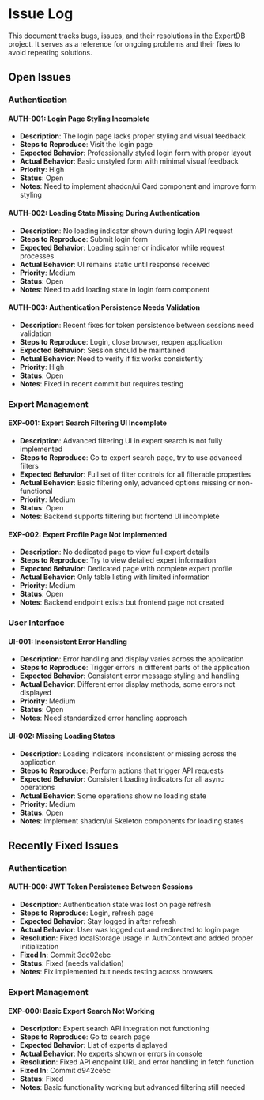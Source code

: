 # Issue Log

This document tracks bugs, issues, and their resolutions in the ExpertDB project. It serves as a reference for ongoing problems and their fixes to avoid repeating solutions.

## Open Issues

### Authentication

#### AUTH-001: Login Page Styling Incomplete
- **Description**: The login page lacks proper styling and visual feedback
- **Steps to Reproduce**: Visit the login page
- **Expected Behavior**: Professionally styled login form with proper layout
- **Actual Behavior**: Basic unstyled form with minimal visual feedback
- **Priority**: High
- **Status**: Open
- **Notes**: Need to implement shadcn/ui Card component and improve form styling

#### AUTH-002: Loading State Missing During Authentication
- **Description**: No loading indicator shown during login API request
- **Steps to Reproduce**: Submit login form
- **Expected Behavior**: Loading spinner or indicator while request processes
- **Actual Behavior**: UI remains static until response received
- **Priority**: Medium
- **Status**: Open
- **Notes**: Need to add loading state in login form component

#### AUTH-003: Authentication Persistence Needs Validation
- **Description**: Recent fixes for token persistence between sessions need validation
- **Steps to Reproduce**: Login, close browser, reopen application
- **Expected Behavior**: Session should be maintained
- **Actual Behavior**: Need to verify if fix works consistently
- **Priority**: High
- **Status**: Open
- **Notes**: Fixed in recent commit but requires testing

### Expert Management

#### EXP-001: Expert Search Filtering UI Incomplete
- **Description**: Advanced filtering UI in expert search is not fully implemented
- **Steps to Reproduce**: Go to expert search page, try to use advanced filters
- **Expected Behavior**: Full set of filter controls for all filterable properties
- **Actual Behavior**: Basic filtering only, advanced options missing or non-functional
- **Priority**: Medium
- **Status**: Open
- **Notes**: Backend supports filtering but frontend UI incomplete

#### EXP-002: Expert Profile Page Not Implemented
- **Description**: No dedicated page to view full expert details
- **Steps to Reproduce**: Try to view detailed expert information
- **Expected Behavior**: Dedicated page with complete expert profile
- **Actual Behavior**: Only table listing with limited information
- **Priority**: Medium
- **Status**: Open
- **Notes**: Backend endpoint exists but frontend page not created

### User Interface

#### UI-001: Inconsistent Error Handling
- **Description**: Error handling and display varies across the application
- **Steps to Reproduce**: Trigger errors in different parts of the application
- **Expected Behavior**: Consistent error message styling and handling
- **Actual Behavior**: Different error display methods, some errors not displayed
- **Priority**: Medium
- **Status**: Open
- **Notes**: Need standardized error handling approach

#### UI-002: Missing Loading States
- **Description**: Loading indicators inconsistent or missing across the application
- **Steps to Reproduce**: Perform actions that trigger API requests
- **Expected Behavior**: Consistent loading indicators for all async operations
- **Actual Behavior**: Some operations show no loading state
- **Priority**: Medium
- **Status**: Open
- **Notes**: Implement shadcn/ui Skeleton components for loading states

## Recently Fixed Issues

### Authentication

#### AUTH-000: JWT Token Persistence Between Sessions
- **Description**: Authentication state was lost on page refresh
- **Steps to Reproduce**: Login, refresh page
- **Expected Behavior**: Stay logged in after refresh
- **Actual Behavior**: User was logged out and redirected to login page
- **Resolution**: Fixed localStorage usage in AuthContext and added proper initialization
- **Fixed In**: Commit 3dc02ebc
- **Status**: Fixed (needs validation)
- **Notes**: Fix implemented but needs testing across browsers

### Expert Management

#### EXP-000: Basic Expert Search Not Working
- **Description**: Expert search API integration not functioning
- **Steps to Reproduce**: Go to search page
- **Expected Behavior**: List of experts displayed
- **Actual Behavior**: No experts shown or errors in console
- **Resolution**: Fixed API endpoint URL and error handling in fetch function
- **Fixed In**: Commit d942ce5c
- **Status**: Fixed
- **Notes**: Basic functionality working but advanced filtering still needed